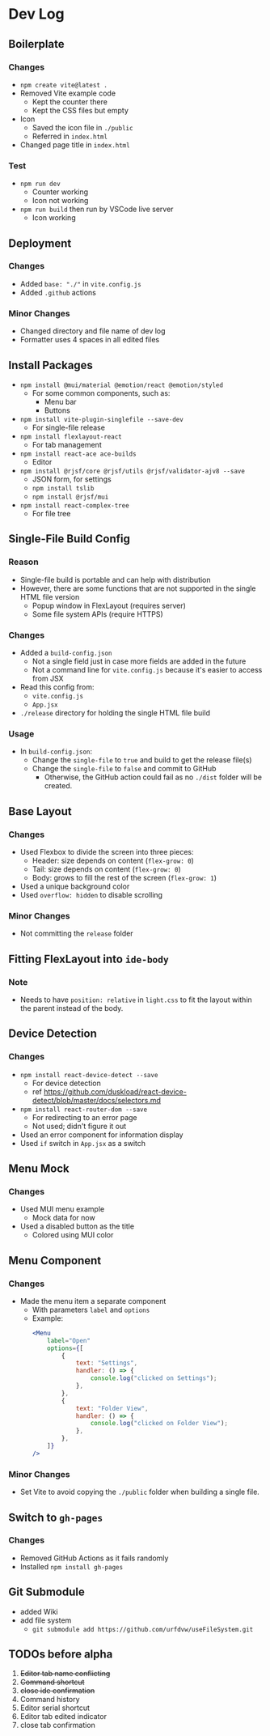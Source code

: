 # Dev Log

## Boilerplate

### Changes
- `npm create vite@latest .`
- Removed Vite example code
    - Kept the counter there
    - Kept the CSS files but empty
- Icon
    - Saved the icon file in `./public`
    - Referred in `index.html`
- Changed page title in `index.html`

### Test
- `npm run dev`
    - Counter working
    - Icon not working
- `npm run build` then run by VSCode live server
    - Icon working

## Deployment

### Changes
- Added `base: "./"` in `vite.config.js`
- Added `.github` actions

### Minor Changes
- Changed directory and file name of dev log
- Formatter uses 4 spaces in all edited files

## Install Packages
- `npm install @mui/material @emotion/react @emotion/styled`
    - For some common components, such as:
        - Menu bar
        - Buttons
- `npm install vite-plugin-singlefile --save-dev`
    - For single-file release
- `npm install flexlayout-react`
    - For tab management
- `npm install react-ace ace-builds`
    - Editor
- `npm install @rjsf/core @rjsf/utils @rjsf/validator-ajv8 --save`
    - JSON form, for settings
    - `npm install tslib`
    - `npm install @rjsf/mui`
- `npm install react-complex-tree`
    - For file tree

## Single-File Build Config

### Reason
- Single-file build is portable and can help with distribution
- However, there are some functions that are not supported in the single HTML file version
    - Popup window in FlexLayout (requires server)
    - Some file system APIs (require HTTPS)

### Changes
- Added a `build-config.json`
    - Not a single field just in case more fields are added in the future
    - Not a command line for `vite.config.js` because it's easier to access from JSX
- Read this config from:
    - `vite.config.js`
    - `App.jsx`
- `./release` directory for holding the single HTML file build

### Usage
- In `build-config.json`:
    - Change the `single-file` to `true` and build to get the release file(s)
    - Change the `single-file` to `false` and commit to GitHub
        - Otherwise, the GitHub action could fail as no `./dist` folder will be created.

## Base Layout

### Changes
- Used Flexbox to divide the screen into three pieces:
    - Header: size depends on content (`flex-grow: 0`)
    - Tail: size depends on content (`flex-grow: 0`)
    - Body: grows to fill the rest of the screen (`flex-grow: 1`)
- Used a unique background color
- Used `overflow: hidden` to disable scrolling

### Minor Changes
- Not committing the `release` folder

## Fitting FlexLayout into `ide-body`

### Note
- Needs to have `position: relative` in `light.css` to fit the layout within the parent instead of the body.

## Device Detection

### Changes
- `npm install react-device-detect --save`
    - For device detection
    - ref https://github.com/duskload/react-device-detect/blob/master/docs/selectors.md
- `npm install react-router-dom --save`
    - For redirecting to an error page
    - Not used; didn't figure it out
- Used an error component for information display
- Used `if` switch in `App.jsx` as a switch


## Menu Mock

### Changes
- Used MUI menu example
    - Mock data for now
- Used a disabled button as the title
    - Colored using MUI color

## Menu Component

### Changes
- Made the menu item a separate component
    - With parameters `label` and `options`
    - Example:
        ```jsx
        <Menu
            label="Open"
            options={[
                {
                    text: "Settings",
                    handler: () => {
                        console.log("clicked on Settings");
                    },
                },
                {
                    text: "Folder View",
                    handler: () => {
                        console.log("clicked on Folder View");
                    },
                },
            ]}
        />
        ```

### Minor Changes
- Set Vite to avoid copying the `./public` folder when building a single file.

## Switch to `gh-pages`

### Changes
- Removed GitHub Actions as it fails randomly
- Installed `npm install gh-pages`

## Git Submodule
- added Wiki
- add file system
    - `git submodule add https://github.com/urfdvw/useFileSystem.git`
    
## TODOs before alpha

1. ~~Editor tab name conflicting~~
1. ~~Command shortcut~~
1. ~~close ide confirmation~~
1. Command history
1. Editor serial shortcut
1. Editor tab edited indicator
1. close tab confirmation